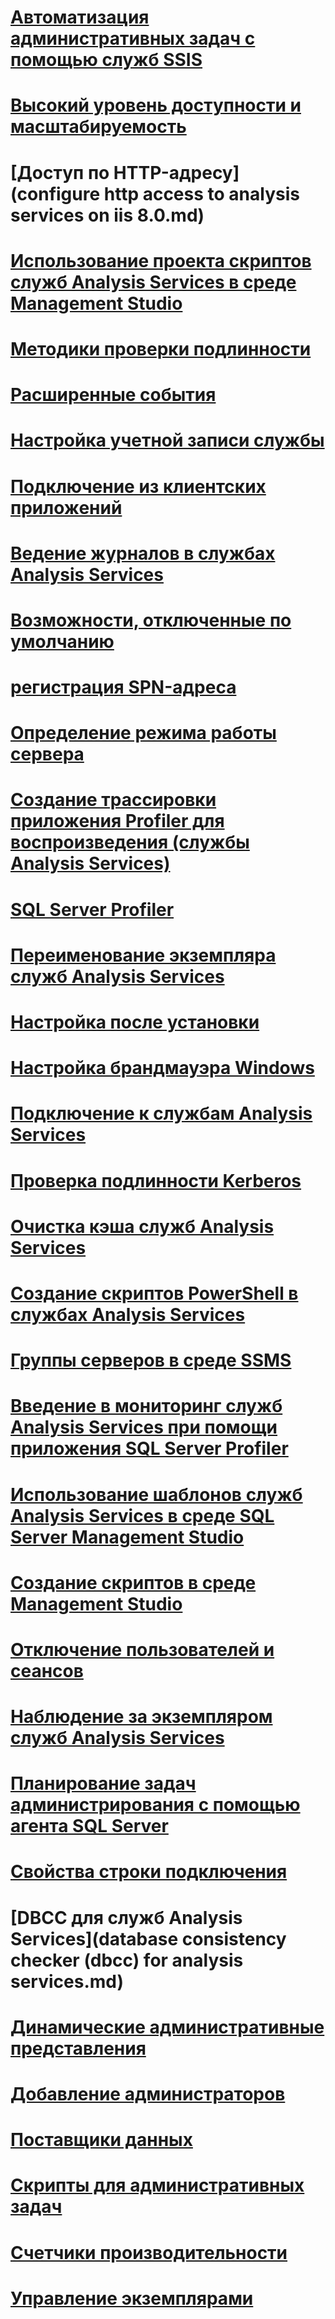 # [Автоматизация административных задач с помощью служб SSIS](automate-analysis-services-administrative-tasks-with-ssis.md)
# [Высокий уровень доступности и масштабируемость](high-availability-and-scalability-in-analysis-services.md)
# [Доступ по HTTP-адресу](configure http access to analysis services on iis 8.0.md)
# [Использование проекта скриптов служб Analysis Services в среде Management Studio](analysis-services-scripts-project-in-sql-server-management-studio.md)
# [Методики проверки подлинности](authentication-methodologies-supported-by-analysis-services.md)
# [Расширенные события](monitor-analysis-services-with-sql-server-extended-events.md)
# [Настройка учетной записи службы](configure-service-accounts-analysis-services.md)
# [Подключение из клиентских приложений](connect-from-client-applications-analysis-services.md)
# [Ведение журналов в службах Analysis Services](log-operations-in-analysis-services.md)
# [Возможности, отключенные по умолчанию](features-off-by-default-analysis-services.md)
# [регистрация SPN-адреса](spn-registration-for-an-analysis-services-instance.md)
# [Определение режима работы сервера](determine-the-server-mode-of-an-analysis-services-instance.md)
# [Создание трассировки приложения Profiler для воспроизведения (службы Analysis Services)](create-profiler-traces-for-replay-analysis-services.md)
# [SQL Server Profiler](use-sql-server-profiler-to-monitor-analysis-services.md)
# [Переименование экземпляра служб Analysis Services](rename-an-analysis-services-instance.md)
# [Настройка после установки](post-install-configuration-analysis-services.md)
# [Настройка брандмауэра Windows](configure-the-windows-firewall-to-allow-analysis-services-access.md)
# [Подключение к службам Analysis Services](connect-to-analysis-services.md)
# [Проверка подлинности Kerberos](configure-analysis-services-for-kerberos-constrained-delegation.md)
# [Очистка кэша служб Analysis Services](clear-the-analysis-services-caches.md)
# [Создание скриптов PowerShell в службах Analysis Services](powershell-scripting-in-analysis-services.md)
# [Группы серверов в среде SSMS](register-an-analysis-services-instance-in-a-server-group.md)
# [Введение в мониторинг служб Analysis Services при помощи приложения SQL Server Profiler](introduction-to-monitoring-analysis-services-with-sql-server-profiler.md)
# [Использование шаблонов служб Analysis Services в среде SQL Server Management Studio](use-analysis-services-templates-in-sql-server-management-studio.md)
# [Создание скриптов в среде Management Studio](create-analysis-services-scripts-in-management-studio.md)
# [Отключение пользователей и сеансов](disconnect-users-and-sessions-on-analysis-services-server.md)
# [Наблюдение за экземпляром служб Analysis Services](monitor-an-analysis-services-instance.md)
# [Планирование задач администрирования с помощью агента SQL Server](schedule-ssas-administrative-tasks-with-sql-server-agent.md)
# [Свойства строки подключения](connection-string-properties-analysis-services.md)
# [DBCC для служб Analysis Services](database consistency checker (dbcc) for analysis services.md)
# [Динамические административные представления ](use-dynamic-management-views-dmvs-to-monitor-analysis-services.md)
# [Добавление администраторов](grant-server-admin-rights-to-an-analysis-services-instance.md)
# [Поставщики данных](data-providers-used-for-analysis-services-connections.md)
# [Скрипты для административных задач](script-administrative-tasks-in-analysis-services.md)
# [Счетчики производительности](performance-counters-ssas.md)
# [Управление экземплярами](analysis-services-instance-management.md)
